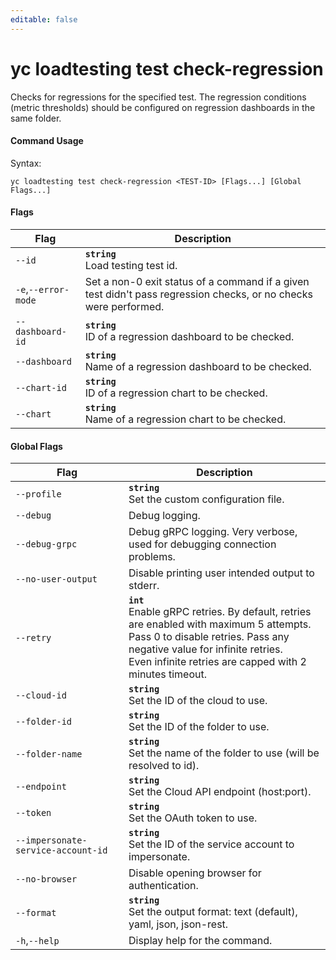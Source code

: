 ```yaml
---
editable: false
---
```


# yc loadtesting test check-regression

Checks for regressions for the specified test. The regression conditions (metric thresholds) should be configured on regression dashboards in the same folder.

#### Command Usage

Syntax: 

`yc loadtesting test check-regression <TEST-ID> [Flags...] [Global Flags...]`

#### Flags

| Flag | Description |
|----|----|
|`--id`|<b>`string`</b><br/>Load testing test id.|
|`-e`,`--error-mode`|Set a non-0 exit status of a command if a given test didn't pass regression checks, or no checks were performed.|
|`--dashboard-id`|<b>`string`</b><br/>ID of a regression dashboard to be checked.|
|`--dashboard`|<b>`string`</b><br/>Name of a regression dashboard to be checked.|
|`--chart-id`|<b>`string`</b><br/>ID of a regression chart to be checked.|
|`--chart`|<b>`string`</b><br/>Name of a regression chart to be checked.|

#### Global Flags

| Flag | Description |
|----|----|
|`--profile`|<b>`string`</b><br/>Set the custom configuration file.|
|`--debug`|Debug logging.|
|`--debug-grpc`|Debug gRPC logging. Very verbose, used for debugging connection problems.|
|`--no-user-output`|Disable printing user intended output to stderr.|
|`--retry`|<b>`int`</b><br/>Enable gRPC retries. By default, retries are enabled with maximum 5 attempts.<br/>Pass 0 to disable retries. Pass any negative value for infinite retries.<br/>Even infinite retries are capped with 2 minutes timeout.|
|`--cloud-id`|<b>`string`</b><br/>Set the ID of the cloud to use.|
|`--folder-id`|<b>`string`</b><br/>Set the ID of the folder to use.|
|`--folder-name`|<b>`string`</b><br/>Set the name of the folder to use (will be resolved to id).|
|`--endpoint`|<b>`string`</b><br/>Set the Cloud API endpoint (host:port).|
|`--token`|<b>`string`</b><br/>Set the OAuth token to use.|
|`--impersonate-service-account-id`|<b>`string`</b><br/>Set the ID of the service account to impersonate.|
|`--no-browser`|Disable opening browser for authentication.|
|`--format`|<b>`string`</b><br/>Set the output format: text (default), yaml, json, json-rest.|
|`-h`,`--help`|Display help for the command.|
